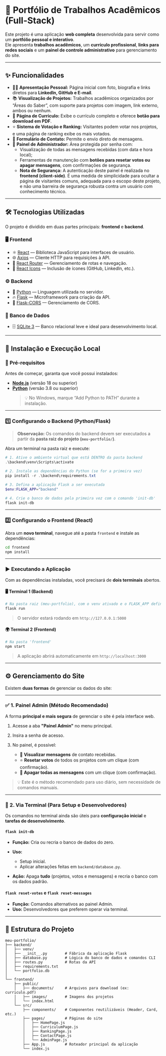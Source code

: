 # 💼 Portfólio de Trabalhos Acadêmicos (Full-Stack)

Este projeto é uma aplicação **web completa** desenvolvida para servir como um **portfólio pessoal e interativo**.  
Ele apresenta **trabalhos acadêmicos**, um **currículo profissional**, **links para redes sociais** e um **painel de controle administrativo** para gerenciamento do site.

---

## ✨ Funcionalidades

- 🧑‍💻 **Apresentação Pessoal:** Página inicial com foto, biografia e links diretos para **LinkedIn, GitHub e E-mail**.  
- 📚 **Visualização de Projetos:** Trabalhos acadêmicos organizados por “Áreas do Saber”, com suporte para projetos com imagem, link externo, ambos ou nenhum.  
- 📄 **Página de Currículo:** Exibe o currículo completo e oferece **botão para download em PDF**.  
- ⭐ **Sistema de Votação e Ranking:** Visitantes podem votar nos projetos, e uma página de ranking exibe os mais votados.  
- 💬 **Formulário de Contato:** Permite o envio direto de mensagens.  
- 🔐 **Painel de Administrador:** Área protegida por senha com:
  - Visualização de todas as mensagens recebidas (com data e hora local);
  - Ferramentas de manutenção com **botões para resetar votos ou apagar mensagens**, com confirmações de segurança.
  - **Nota de Segurança:** A autenticação deste painel é realizada no **frontend (client-side)**. É uma medida de simplicidade para ocultar a página de visitantes comuns, adequada para o escopo deste projeto, e não uma barreira de segurança robusta contra um usuário com conhecimento técnico.


---

## 🛠️ Tecnologias Utilizadas

O projeto é dividido em duas partes principais: **frontend** e **backend**.

### 🖥️ Frontend
- ⚛️ [React](https://reactjs.org/) — Biblioteca JavaScript para interfaces de usuário.  
- 🌐 [Axios](https://axios-http.com/) — Cliente HTTP para requisições à API.  
- 🔀 [React Router](https://reactrouter.com/) — Gerenciamento de rotas e navegação.  
- 🧩 [React Icons](https://react-icons.github.io/react-icons/) — Inclusão de ícones (GitHub, LinkedIn, etc.).

### ⚙️ Backend
- 🐍 [Python](https://www.python.org/) — Linguagem utilizada no servidor.  
- 🔥 [Flask](https://flask.palletsprojects.com/) — Microframework para criação da API.  
- 🔄 [Flask-CORS](https://flask-cors.readthedocs.io/) — Gerenciamento de CORS.

### 💾 Banco de Dados
- 🗄️ [SQLite 3](https://www.sqlite.org/index.html) — Banco relacional leve e ideal para desenvolvimento local.

---

## 🚀 Instalação e Execução Local

### 🔧 Pré-requisitos

Antes de começar, garanta que você possui instalados:
- **[Node.js](https://nodejs.org/)** (versão 18 ou superior)
- **[Python](https://www.python.org/)** (versão 3.8 ou superior)  
  > 💡 No Windows, marque “Add Python to PATH” durante a instalação.

---

### 1️⃣ Configurando o Backend (Python/Flask)

> **Observação:** Os comandos do backend devem ser executados a partir da **pasta raiz do projeto (`meu-portfolio/`)**.

Abra um terminal na pasta raiz e execute:

```powershell
# 1. Ative o ambiente virtual que está DENTRO da pasta backend
.\backend\venv\Scripts\activate

# 2. Instale as dependências do Python (se for a primeira vez)
pip install -r .\backend\requirements.txt

# 3. Defina a aplicação Flask a ser executada
$env:FLASK_APP="backend"

# 4. Crie o banco de dados pela primeira vez com o comando 'init-db'
flask init-db
````

---

### 2️⃣ Configurando o Frontend (React)

Abra um **novo terminal**, navegue até a pasta `frontend` e instale as dependências:

```bash
cd frontend
npm install
```

---

### ▶️ Executando a Aplicação

Com as dependências instaladas, você precisará de **dois terminais** abertos.

#### 🖥️ Terminal 1 (Backend)

```powershell
# Na pasta raiz (meu-portfolio), com o venv ativado e o FLASK_APP definido
flask run
```

> O servidor estará rodando em `http://127.0.0.1:5000`

#### 🌍 Terminal 2 (Frontend)

```bash
# Na pasta 'frontend'
npm start
```

> A aplicação abrirá automaticamente em `http://localhost:3000`

---

## ⚙️ Gerenciamento do Site

Existem **duas formas** de gerenciar os dados do site:

---

### ✅ 1. Painel Admin (Método Recomendado)

A forma **principal e mais segura** de gerenciar o site é pela interface web.

1. Acesse a aba **"Painel Admin"** no menu principal.
2. Insira a senha de acesso.
3. No painel, é possível:

   * 📨 **Visualizar mensagens** de contato recebidas.
   * ⭐ **Resetar votos** de todos os projetos com um clique (com confirmação).
   * 🧹 **Apagar todas as mensagens** com um clique (com confirmação).

> 💡 Este é o método recomendado para uso diário, sem necessidade de comandos manuais.

---

### 🧠 2. Via Terminal (Para Setup e Desenvolvedores)

Os comandos no terminal ainda são úteis para **configuração inicial** e **tarefas de desenvolvimento**.

#### `flask init-db`

* **Função:** Cria ou recria o banco de dados do zero.
* **Uso:**

  * Setup inicial.
  * Aplicar alterações feitas em `backend/database.py`.
* **Ação:** Apaga **tudo** (projetos, votos e mensagens) e recria o banco com os dados padrão.

#### `flask reset-votes` e `flask reset-messages`

* **Função:** Comandos alternativos ao painel Admin.
* **Uso:** Desenvolvedores que preferem operar via terminal.

---

## 📁 Estrutura do Projeto

```
meu-portfolio/
├── backend/
│   ├── venv/
│   ├── __init__.py        # Fábrica da aplicação Flask
│   ├── database.py        # Lógica do banco de dados e comandos CLI
│   ├── routes.py          # Rotas da API
│   ├── requirements.txt
│   └── portfolio.db
│
└── frontend/
    ├── public/
    │   ├── documents/     # Arquivos para download (ex: curriculo.pdf)
    │   ├── images/        # Imagens dos projetos
    │   └── index.html
    └── src/
        ├── components/    # Componentes reutilizáveis (Header, Card, etc.)
        ├── pages/         # Páginas do site
        │   ├── HomePage.js
        │   ├── CurriculumPage.js
        │   ├── RankingPage.js
        │   ├── ContactPage.js
        │   └── AdminPage.js
        ├── App.js         # Roteador principal da aplicação
        └── index.js
```